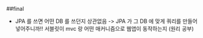 ##final
- JPA 를 쓰면 어떤 DB 를 쓰던지 상관없음 -> JPA 가 그 DB 에 맞게 쿼리를 만들어 넣어주니까!!
  서블릿이 mvc 랑 어떤 매커니즘으로 웹앱이 동작하는지 (원리 공부)
